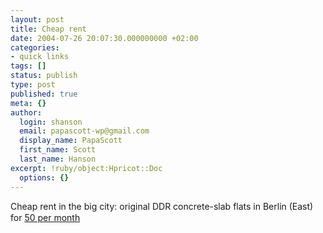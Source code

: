 ```yaml
---
layout: post
title: Cheap rent
date: 2004-07-26 20:07:30.000000000 +02:00
categories:
- quick links
tags: []
status: publish
type: post
published: true
meta: {}
author:
  login: shanson
  email: papascott-wp@gmail.com
  display_name: PapaScott
  first_name: Scott
  last_name: Hanson
excerpt: !ruby/object:Hpricot::Doc
  options: {}
---
```

<p>Cheap rent in the big city: original DDR concrete-slab flats in Berlin (East) for <a href="http://www.spiegel.de/politik/deutschland/0,1518,309916,00.html" title="Wohnungspolitik in Berlin: Platte de luxe sucht neue Mieter - Politik - SPIEGEL ONLINE">50 per month</a></p>
